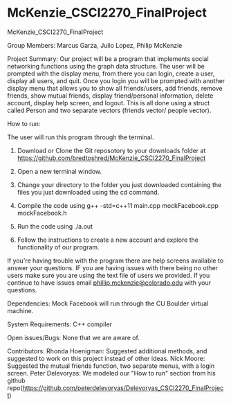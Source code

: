 # McKenzie_CSCI2270_FinalProject
McKenzie_CSCI2270_FinalProject

Group Members: Marcus Garza, Julio Lopez, Philip McKenzie

Project Summary:
Our project will be a program that implements social networking functions using the graph data structure. The user will be prompted with the display menu, from there you can login, create a user, display all users, and quit. Once you login you will be prompted with another display menu that allows you to show all friends/users, add friends, remove friends, show mutual friends, display friend/personal information, delete account, display help screen, and logout. This is all done using a struct called Person and two separate vectors (friends vector/ people vector). 

How to run:

The user will run this program through the terminal.

1) Download or Clone the Git reposotory to your downloads folder at https://github.com/bredtoshred/McKenzie_CSCI2270_FinalProject 

2) Open a new terminal window. 

3) Change your directory to the folder you just downloaded containing the files you just downloaded using the cd command.

4) Compile the code using g++ -std=c++11 main.cpp mockFacebook.cpp mockFacebook.h

5) Run the code using ./a.out

6) Follow the instructions to create a new account and explore the functionality of our program.

If you're having trouble with the program there are help screens available to answer your questions. IF you are having issues with there being no other users make sure you are using the text file of users we provided. If you continue to have issues email phillip.mckenzie@colorado.edu with your questions.

Dependencies:
Mock Facebook will run through the CU Boulder virtual machine.

System Requirements:
C++ compiler

Open issues/Bugs:
None that we are aware of.

Contributors:
Rhonda Hoenigman: Suggested additional methods, and suggested to work on this project instead of other ideas. 
Nick Moore: Suggested the mutual friends function, two separate menus, with a login screen. Peter Delevoryas: We modeled our "How to run" section from his github repo(https://github.com/peterdelevoryas/Delevoryas_CSCI2270_FinalProject) 






